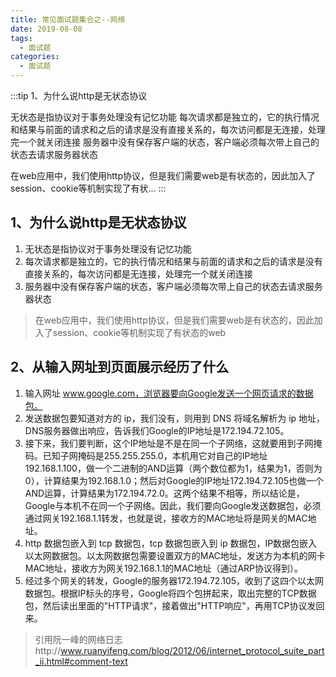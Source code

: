 ```yaml
---
title: 常见面试题集合之--网络
date: 2019-08-08
tags:
  - 面试题
categories:
  - 面试题
---
```


:::tip
1、为什么说http是无状态协议

无状态是指协议对于事务处理没有记忆功能
每次请求都是独立的，它的执行情况和结果与前面的请求和之后的请求是没有直接关系的，每次访问都是无连接，处理完一个就关闭连接
服务器中没有保存客户端的状态，客户端必须每次带上自己的状态去请求服务器状态


在web应用中，我们使用http协议，但是我们需要web是有状态的，因此加入了session、cookie等机制实现了有状...
:::

<!-- more -->

## 1、为什么说http是无状态协议
1. 无状态是指协议对于事务处理没有记忆功能
2. 每次请求都是独立的，它的执行情况和结果与前面的请求和之后的请求是没有直接关系的，每次访问都是无连接，处理完一个就关闭连接
3. 服务器中没有保存客户端的状态，客户端必须每次带上自己的状态去请求服务器状态

>在web应用中，我们使用http协议，但是我们需要web是有状态的，因此加入了session、cookie等机制实现了有状态的web
## 2、从输入网址到页面展示经历了什么
1. 输入网址 www.google.com，浏览器要向Google发送一个网页请求的数据包。
2. 发送数据包要知道对方的 ip，我们没有，则用到 DNS 将域名解析为 ip 地址，DNS服务器做出响应，告诉我们Google的IP地址是172.194.72.105。
3. 接下来，我们要判断，这个IP地址是不是在同一个子网络，这就要用到子网掩码。已知子网掩码是255.255.255.0，本机用它对自己的IP地址192.168.1.100，做一个二进制的AND运算（两个数位都为1，结果为1，否则为0），计算结果为192.168.1.0；然后对Google的IP地址172.194.72.105也做一个AND运算，计算结果为172.194.72.0。这两个结果不相等，所以结论是，Google与本机不在同一个子网络。因此，我们要向Google发送数据包，必须通过网关192.168.1.1转发，也就是说，接收方的MAC地址将是网关的MAC地址。
4. http 数据包嵌入到 tcp 数据包，tcp 数据包嵌入到 ip 数据包，IP数据包嵌入以太网数据包。以太网数据包需要设置双方的MAC地址，发送方为本机的网卡MAC地址，接收方为网关192.168.1.1的MAC地址（通过ARP协议得到）。
5. 经过多个网关的转发，Google的服务器172.194.72.105，收到了这四个以太网数据包。根据IP标头的序号，Google将四个包拼起来，取出完整的TCP数据包，然后读出里面的"HTTP请求"，接着做出"HTTP响应"，再用TCP协议发回来。
> 引用阮一峰的网络日志http://www.ruanyifeng.com/blog/2012/06/internet_protocol_suite_part_ii.html#comment-text

